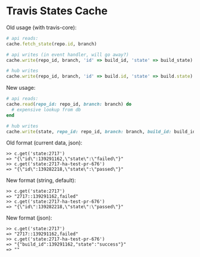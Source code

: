 # Travis States Cache

Old usage (with travis-core):

```ruby
# api reads:
cache.fetch_state(repo.id, branch)

# api writes (in event handler, will go away?)
cache.write(repo_id, branch, 'id' => build_id, 'state' => build_state)

# hub writes
cache.write(repo_id, branch, 'id' => build.id, 'state' => build.state)
```

New usage:

```ruby
# api reads:
cache.read(repo_id: repo_id, branch: branch) do
  # expensive lookup from db
end

# hub writes
cache.write(state, repo_id: repo_id, branch: branch, build_id: build_id)
```

Old format (current data, json):

```
>> c.get('state:2717')
=> "{\"id\":139291162,\"state\":\"failed\"}"
>> c.get('state:2717-ha-test-pr-676')
=> "{\"id\":139282218,\"state\":\"passed\"}"
```

New format (string, default):

```
>> c.get('state:2717')
=> "2717::139291162,failed"
>> c.get('state:2717-ha-test-pr-676')
=> "{\"id\":139282218,\"state\":\"passed\"}"
```

New format (json):

```
>> c.get('state:2717')
=> "2717::139291162,failed"
>> c.get('state:2717-ha-test-pr-676')
=> "{"build_id":139291162,"state":"success"}"
=> ""
```

